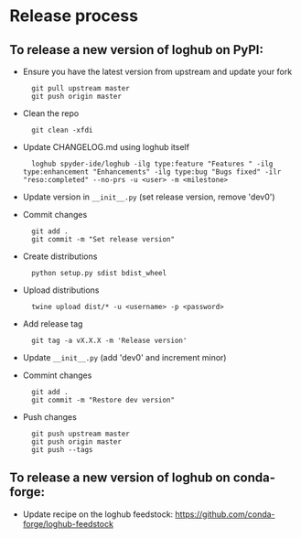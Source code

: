 # Release process

## To release a new version of **loghub** on PyPI:

* Ensure you have the latest version from upstream and update your fork

        git pull upstream master
        git push origin master

* Clean the repo

        git clean -xfdi

* Update CHANGELOG.md using loghub itself

        loghub spyder-ide/loghub -ilg type:feature "Features " -ilg type:enhancement "Enhancements" -ilg type:bug "Bugs fixed" -ilr "reso:completed" --no-prs -u <user> -m <milestone>

* Update version in `__init__.py` (set release version, remove 'dev0')

* Commit changes

        git add .
        git commit -m "Set release version"

* Create distributions

        python setup.py sdist bdist_wheel

* Upload distributions

        twine upload dist/* -u <username> -p <password>

* Add release tag

        git tag -a vX.X.X -m 'Release version'

* Update `__init__.py` (add 'dev0' and increment minor)

* Commint changes

        git add .
        git commit -m "Restore dev version"

* Push changes
    
        git push upstream master
        git push origin master
        git push --tags


## To release a new version of **loghub** on conda-forge:

* Update recipe on the loghub feedstock: https://github.com/conda-forge/loghub-feedstock
